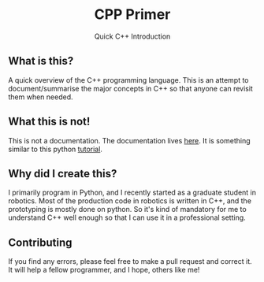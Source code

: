 <h1 align="center" >CPP Primer<br></h1>
<p align="center" >Quick C++ Introduction<br></p>

## What is this?
A quick overview of the C++ programming language. This is an attempt to document/summarise the major concepts in C++ so that anyone can revisit them when needed.

## What this is not!

This is not a documentation. The documentation lives [here](https://en.cppreference.com/w/). It is something similar to this python [tutorial](https://cs231n.github.io/python-numpy-tutorial/).

## Why did I create this?
I primarily program in Python, and I recently started as a graduate student in robotics. Most of the production code in robotics is written in C++, and the prototyping is mostly done on python. So it's kind of mandatory for me to understand C++ well enough so that I can use it in a professional setting.

## Contributing
If you find any errors, please feel free to make a pull request and correct it. It will help a fellow programmer, and I hope, others like me!
